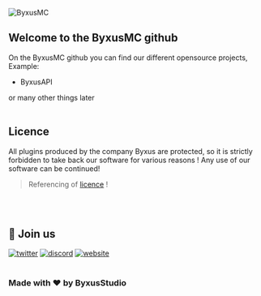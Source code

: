 ![ByxusMC](https://zupimages.net/up/20/38/hdb6.png " ByxusMC logo")

## Welcome to the ByxusMC github

On the ByxusMC github you can find our different opensource projects,
Example:
- ByxusAPI

or many other things later
<br/>
<br/>
## Licence

All plugins produced by the company Byxus are protected, so it is strictly forbidden to take back our software
for various reasons ! Any use of our software can be continued!
> Referencing of [licence](https://PasEncoreLaLicense.fr "License link") !
<br/>
<br/>

## 🔗 Join us

[![twitter](https://img.shields.io/twitter/follow/ByxusMC_Net?color=%231DA1F2&label=Join%20us&logo=Twitter&style=for-the-badge)](https://twitter.com/ByxusMC_Net)
[![discord](https://img.shields.io/static/v1?label=Discord&message=discord.byxus.net&color=7289DA&logo=Discord&style=for-the-badge)](https://discord.byxus.net/)
[![website](https://img.shields.io/static/v1?label=Website&message=www.byxus.net&color=green&labelColor=darkgreen&style=for-the-badge)](https://www.byxus.net)
<br/>
<br/>
### Made with ❤ by ByxusStudio
